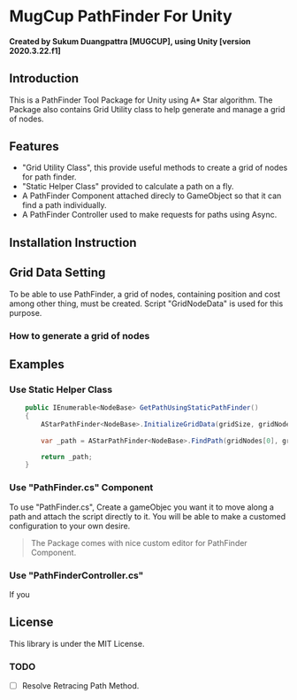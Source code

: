 # MugCup PathFinder For Unity
#### Created by Sukum Duangpattra [MUGCUP], using Unity [version 2020.3.22.f1]

## Introduction

<p>
This is a PathFinder Tool Package for Unity using A* Star algorithm. The Package also contains Grid Utility
class to help generate and manage a grid of nodes.
</p>

## Features
<ul>
    <li>"Grid Utility Class", this provide useful methods to create a grid of nodes for path finder.</li>
    <li>"Static Helper Class" provided to calculate a path on a fly.</li>
    <li>A PathFinder Component attached direcly to GameObject so that it can find a path individually.</li>
    <li>A PathFinder Controller used to make requests for paths using Async.</li>
</ul>

## Installation Instruction
<p>

</p>

## Grid Data Setting
<p>
To be able to use PathFinder, a grid of nodes, containing position and cost among other thing, must be created.
Script "GridNodeData" is used for this purpose. 
</p>

### How to generate a grid of nodes



## Examples
### Use Static Helper Class

```csharp
    public IEnumerable<NodeBase> GetPathUsingStaticPathFinder()
    {
        AStarPathFinder<NodeBase>.InitializeGridData(gridSize, gridNodes);
            
        var _path = AStarPathFinder<NodeBase>.FindPath(gridNodes[0], gridNodes[40]).ToArray();

        return _path;
    }
```

### Use "PathFinder.cs" Component
<p>
To use "PathFinder.cs", Create a gameObjec you want it to move along a path and attach the script directly to it.
You will be able to make a customed configuration to your own desire.
</p>

<p>

>The Package comes with nice custom editor for PathFinder Component.

</p>

### Use "PathFinderController.cs"
<p>
If you 
</p>


## License

<p>
This library is under the MIT License.
</p>


### TODO

- [ ] Resolve Retracing Path Method.
